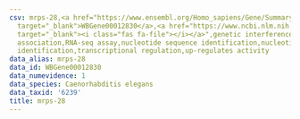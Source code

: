 ```yaml
---
csv: mrps-28,<a href="https://www.ensembl.org/Homo_sapiens/Gene/Summary?db=core;g=WBGene00012830"
  target="_blank">WBGene00012830</a>,<a href="https://www.ncbi.nlm.nih.gov/pubmed/27496166"
  target="_blank"><i class="fas fa-file"></i></a>",genetic interference,functional
  association,RNA-seq assay,nucleotide sequence identification,nucleotide sequence
  identification,transcriptional regulation,up-regulates activity
data_alias: mrps-28
data_id: WBGene00012830
data_numevidence: 1
data_species: Caenorhabditis elegans
data_taxid: '6239'
title: mrps-28
---
```

